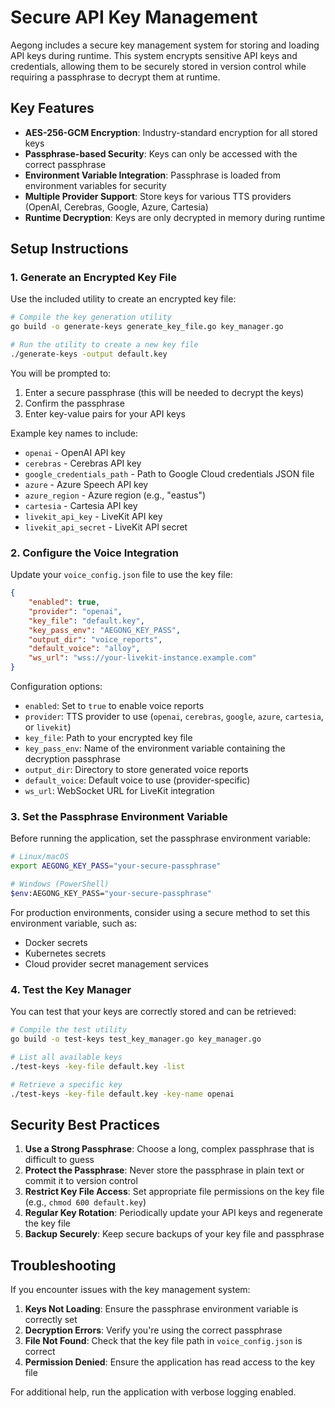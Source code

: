 # Secure API Key Management

Aegong includes a secure key management system for storing and loading API keys during runtime. This system encrypts sensitive API keys and credentials, allowing them to be securely stored in version control while requiring a passphrase to decrypt them at runtime.

## Key Features

- **AES-256-GCM Encryption**: Industry-standard encryption for all stored keys
- **Passphrase-based Security**: Keys can only be accessed with the correct passphrase
- **Environment Variable Integration**: Passphrase is loaded from environment variables for security
- **Multiple Provider Support**: Store keys for various TTS providers (OpenAI, Cerebras, Google, Azure, Cartesia)
- **Runtime Decryption**: Keys are only decrypted in memory during runtime

## Setup Instructions

### 1. Generate an Encrypted Key File

Use the included utility to create an encrypted key file:

```bash
# Compile the key generation utility
go build -o generate-keys generate_key_file.go key_manager.go

# Run the utility to create a new key file
./generate-keys -output default.key
```

You will be prompted to:
1. Enter a secure passphrase (this will be needed to decrypt the keys)
2. Confirm the passphrase
3. Enter key-value pairs for your API keys

Example key names to include:
- `openai` - OpenAI API key
- `cerebras` - Cerebras API key
- `google_credentials_path` - Path to Google Cloud credentials JSON file
- `azure` - Azure Speech API key
- `azure_region` - Azure region (e.g., "eastus")
- `cartesia` - Cartesia API key
- `livekit_api_key` - LiveKit API key
- `livekit_api_secret` - LiveKit API secret

### 2. Configure the Voice Integration

Update your `voice_config.json` file to use the key file:

```json
{
    "enabled": true,
    "provider": "openai",
    "key_file": "default.key",
    "key_pass_env": "AEGONG_KEY_PASS",
    "output_dir": "voice_reports",
    "default_voice": "alloy",
    "ws_url": "wss://your-livekit-instance.example.com"
}
```

Configuration options:
- `enabled`: Set to `true` to enable voice reports
- `provider`: TTS provider to use (`openai`, `cerebras`, `google`, `azure`, `cartesia`, or `livekit`)
- `key_file`: Path to your encrypted key file
- `key_pass_env`: Name of the environment variable containing the decryption passphrase
- `output_dir`: Directory to store generated voice reports
- `default_voice`: Default voice to use (provider-specific)
- `ws_url`: WebSocket URL for LiveKit integration

### 3. Set the Passphrase Environment Variable

Before running the application, set the passphrase environment variable:

```bash
# Linux/macOS
export AEGONG_KEY_PASS="your-secure-passphrase"

# Windows (PowerShell)
$env:AEGONG_KEY_PASS="your-secure-passphrase"
```

For production environments, consider using a secure method to set this environment variable, such as:
- Docker secrets
- Kubernetes secrets
- Cloud provider secret management services

### 4. Test the Key Manager

You can test that your keys are correctly stored and can be retrieved:

```bash
# Compile the test utility
go build -o test-keys test_key_manager.go key_manager.go

# List all available keys
./test-keys -key-file default.key -list

# Retrieve a specific key
./test-keys -key-file default.key -key-name openai
```

## Security Best Practices

1. **Use a Strong Passphrase**: Choose a long, complex passphrase that is difficult to guess
2. **Protect the Passphrase**: Never store the passphrase in plain text or commit it to version control
3. **Restrict Key File Access**: Set appropriate file permissions on the key file (e.g., `chmod 600 default.key`)
4. **Regular Key Rotation**: Periodically update your API keys and regenerate the key file
5. **Backup Securely**: Keep secure backups of your key file and passphrase

## Troubleshooting

If you encounter issues with the key management system:

1. **Keys Not Loading**: Ensure the passphrase environment variable is correctly set
2. **Decryption Errors**: Verify you're using the correct passphrase
3. **File Not Found**: Check that the key file path in `voice_config.json` is correct
4. **Permission Denied**: Ensure the application has read access to the key file

For additional help, run the application with verbose logging enabled.
